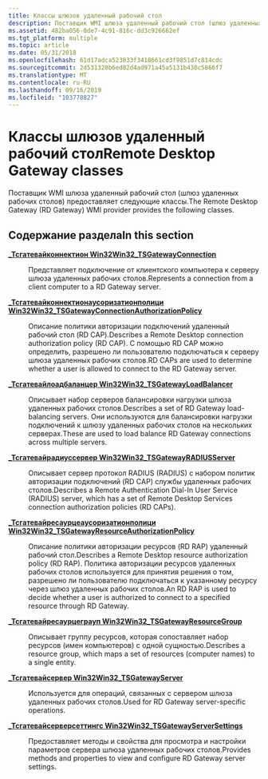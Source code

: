 ```yaml
---
title: Классы шлюзов удаленный рабочий стол
description: Поставщик WMI шлюза удаленный рабочий стол (шлюз удаленных рабочих столов) предоставляет следующие классы.
ms.assetid: 482ba056-0de7-4c91-816c-dd3c926662ef
ms.tgt_platform: multiple
ms.topic: article
ms.date: 05/31/2018
ms.openlocfilehash: 61d17adca523833f3418661cd3f9851d7c814cdc
ms.sourcegitcommit: 2d531328b6ed82d4ad971a45a5131b430c5866f7
ms.translationtype: MT
ms.contentlocale: ru-RU
ms.lasthandoff: 09/16/2019
ms.locfileid: "103778827"
---
```

# <a name="remote-desktop-gateway-classes"></a><span data-ttu-id="cb9e6-103">Классы шлюзов удаленный рабочий стол</span><span class="sxs-lookup"><span data-stu-id="cb9e6-103">Remote Desktop Gateway classes</span></span>

<span data-ttu-id="cb9e6-104">Поставщик WMI шлюза удаленный рабочий стол (шлюз удаленных рабочих столов) предоставляет следующие классы.</span><span class="sxs-lookup"><span data-stu-id="cb9e6-104">The Remote Desktop Gateway (RD Gateway) WMI provider provides the following classes.</span></span>

## <a name="in-this-section"></a><span data-ttu-id="cb9e6-105">Содержание раздела</span><span class="sxs-lookup"><span data-stu-id="cb9e6-105">In this section</span></span>

<dl> <dt>

[<span data-ttu-id="cb9e6-106">**\_Тсгатевайконнектион Win32**</span><span class="sxs-lookup"><span data-stu-id="cb9e6-106">**Win32\_TSGatewayConnection**</span></span>](win32-tsgatewayconnection.md)
</dt> <dd>

<span data-ttu-id="cb9e6-107">Представляет подключение от клиентского компьютера к серверу шлюза удаленных рабочих столов.</span><span class="sxs-lookup"><span data-stu-id="cb9e6-107">Represents a connection from a client computer to a RD Gateway server.</span></span>

</dd> <dt>

[<span data-ttu-id="cb9e6-108">**\_Тсгатевайконнектионаусоризатионполици Win32**</span><span class="sxs-lookup"><span data-stu-id="cb9e6-108">**Win32\_TSGatewayConnectionAuthorizationPolicy**</span></span>](win32-tsgatewayconnectionauthorizationpolicy.md)
</dt> <dd>

<span data-ttu-id="cb9e6-109">Описание политики авторизации подключений удаленный рабочий стол (RD CAP).</span><span class="sxs-lookup"><span data-stu-id="cb9e6-109">Describes a Remote Desktop connection authorization policy (RD CAP).</span></span> <span data-ttu-id="cb9e6-110">С помощью RD CAP можно определить, разрешено ли пользователю подключаться к серверу шлюза удаленных рабочих столов.</span><span class="sxs-lookup"><span data-stu-id="cb9e6-110">RD CAPs are used to determine whether a user is allowed to connect to the RD Gateway server.</span></span>

</dd> <dt>

[<span data-ttu-id="cb9e6-111">**\_Тсгатевайлоадбаланцер Win32**</span><span class="sxs-lookup"><span data-stu-id="cb9e6-111">**Win32\_TSGatewayLoadBalancer**</span></span>](win32-tsgatewayloadbalancer.md)
</dt> <dd>

<span data-ttu-id="cb9e6-112">Описывает набор серверов балансировки нагрузки шлюза удаленных рабочих столов.</span><span class="sxs-lookup"><span data-stu-id="cb9e6-112">Describes a set of RD Gateway load-balancing servers.</span></span> <span data-ttu-id="cb9e6-113">Они используются для балансировки нагрузки подключений к шлюзу удаленных рабочих столов на нескольких серверах.</span><span class="sxs-lookup"><span data-stu-id="cb9e6-113">These are used to load balance RD Gateway connections across multiple servers.</span></span>

</dd> <dt>

[<span data-ttu-id="cb9e6-114">**\_Тсгатевайрадиуссервер Win32**</span><span class="sxs-lookup"><span data-stu-id="cb9e6-114">**Win32\_TSGatewayRADIUSServer**</span></span>](win32-tsgatewayradiusserver.md)
</dt> <dd>

<span data-ttu-id="cb9e6-115">Описывает сервер протокол RADIUS (RADIUS) с набором политик авторизации подключений (RD CAP) службы удаленных рабочих столов.</span><span class="sxs-lookup"><span data-stu-id="cb9e6-115">Describes a Remote Authentication Dial-In User Service (RADIUS) server, which has a set of Remote Desktop Services connection authorization policies (RD CAPs).</span></span>

</dd> <dt>

[<span data-ttu-id="cb9e6-116">**\_Тсгатевайресаурцеаусоризатионполици Win32**</span><span class="sxs-lookup"><span data-stu-id="cb9e6-116">**Win32\_TSGatewayResourceAuthorizationPolicy**</span></span>](win32-tsgatewayresourceauthorizationpolicy.md)
</dt> <dd>

<span data-ttu-id="cb9e6-117">Описание политики авторизации ресурсов (RD RAP) удаленный рабочий стол.</span><span class="sxs-lookup"><span data-stu-id="cb9e6-117">Describes a Remote Desktop resource authorization policy (RD RAP).</span></span> <span data-ttu-id="cb9e6-118">Политика авторизации ресурсов удаленных рабочих столов используется для принятия решения о том, разрешено ли пользователю подключаться к указанному ресурсу через шлюз удаленных рабочих столов.</span><span class="sxs-lookup"><span data-stu-id="cb9e6-118">An RD RAP is used to decide whether a user is authorized to connect to a specified resource through RD Gateway.</span></span>

</dd> <dt>

[<span data-ttu-id="cb9e6-119">**\_Тсгатевайресаурцеграуп Win32**</span><span class="sxs-lookup"><span data-stu-id="cb9e6-119">**Win32\_TSGatewayResourceGroup**</span></span>](win32-tsgatewayresourcegroup.md)
</dt> <dd>

<span data-ttu-id="cb9e6-120">Описывает группу ресурсов, которая сопоставляет набор ресурсов (имен компьютеров) с одной сущностью.</span><span class="sxs-lookup"><span data-stu-id="cb9e6-120">Describes a resource group, which maps a set of resources (computer names) to a single entity.</span></span>

</dd> <dt>

[<span data-ttu-id="cb9e6-121">**\_Тсгатевайсервер Win32**</span><span class="sxs-lookup"><span data-stu-id="cb9e6-121">**Win32\_TSGatewayServer**</span></span>](win32-tsgatewayserver.md)
</dt> <dd>

<span data-ttu-id="cb9e6-122">Используется для операций, связанных с сервером шлюза удаленных рабочих столов.</span><span class="sxs-lookup"><span data-stu-id="cb9e6-122">Used for RD Gateway server-specific operations.</span></span>

</dd> <dt>

[<span data-ttu-id="cb9e6-123">**\_Тсгатевайсерверсеттингс Win32**</span><span class="sxs-lookup"><span data-stu-id="cb9e6-123">**Win32\_TSGatewayServerSettings**</span></span>](win32-tsgatewayserversettings.md)
</dt> <dd>

<span data-ttu-id="cb9e6-124">Предоставляет методы и свойства для просмотра и настройки параметров сервера шлюза удаленных рабочих столов.</span><span class="sxs-lookup"><span data-stu-id="cb9e6-124">Provides methods and properties to view and configure RD Gateway server settings.</span></span>

</dd> </dl>

 

 




